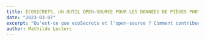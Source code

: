```yaml
---
title: ECOSECRETS, UN OUTIL OPEN-SOURCE POUR LES DONNÉES DE PIÈGES PHOTOGRAPHIQUES, DISPONIBLE SUR GITHUB
date: "2023-03-07"
excerpt: "Qu'est-ce que ecoSecrets et l'open-source ? Comment contribuer à ecoSecrets via GitHub ? "
author: Mathilde Leclerc
---
```


